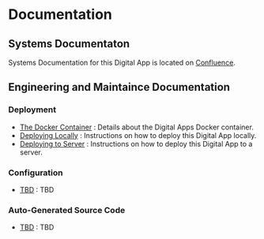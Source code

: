 # Documentation

## Systems Documentaton

Systems Documentation for this Digital App is located on [Confluence](https://myesure.atlassian.net/wiki/).

## Engineering and Maintaince Documentation

### Deployment

* [The Docker Container](DOCKER_CONTAINER.md) : Details about the Digital Apps Docker container.
* [Deploying Locally](DEPLOY-LOCALLY.md) : Instructions on how to deploy this Digital App locally.
* [Deploying to Server](DEPLOY-SERVER.md) : Instructions on how to deploy this Digital App to a server.

### Configuration

* [TBD](TBD.md) : TBD

### Auto-Generated Source Code

* [TBD](TBD.md) : TBD

